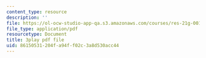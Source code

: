 ```yaml
---
content_type: resource
description: ''
file: https://ol-ocw-studio-app-qa.s3.amazonaws.com/courses/res-21g-001-the-user-friendly-classroom-fall-2020/86150531204fa94ff02c3a8d530acc44_94YsseQIXq0.pdf
file_type: application/pdf
resourcetype: Document
title: 3play pdf file
uid: 86150531-204f-a94f-f02c-3a8d530acc44
---
```

